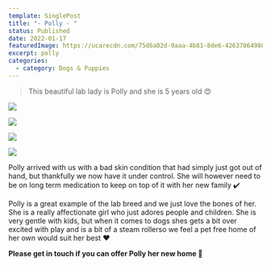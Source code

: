 ```yaml
---
template: SinglePost
title: "- Polly - "
status: Published
date: 2022-01-17
featuredImage: https://ucarecdn.com/75d6a02d-9aaa-4b81-8de6-426370649886/-/crop/320x160/286,95/-/preview/
excerpt: polly
categories:
  - category: Dogs & Puppies
---
```

> This beautiful lab lady is Polly and she is 5 years old 😍

![](https://ucarecdn.com/21bce913-c022-4c63-8fad-fa336a687f13/)

![](https://ucarecdn.com/5e2872fb-29d7-4537-9f32-b6e11f0c5d14/)

![](https://ucarecdn.com/49e6100d-1524-4602-bc32-864c8e48db73/)

![](https://ucarecdn.com/9561ca7d-028e-4d40-8395-e6789cca7c43/)

Polly arrived with us with a bad skin condition that had simply just got out of hand, but thankfully we now have it under control. She will however need to be on long term medication to keep on top of it with her new family ✔️


Polly is a great example of the lab breed and we just love the bones of her. She is a really affectionate girl who just adores people and children. She is very gentle with kids, but when it comes to dogs shes gets a bit over excited with play and is a bit of a steam rollerso we feel a pet free home of her own would suit her best ❤️



**Please get in touch if you can offer Polly her new home 🏡**